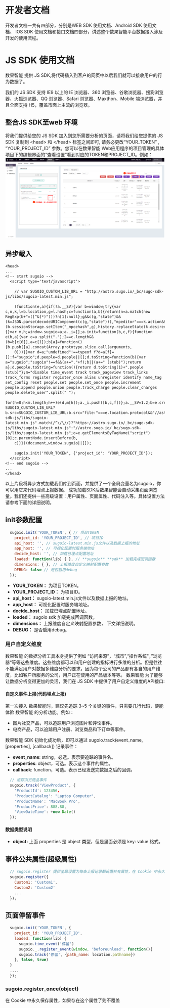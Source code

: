 # 开发者文档

开发者文档一共有四部分，分别是WEB SDK 使用文档、Android SDK 使用文档、 IOS SDK 使用文档和接口文档四部分，讲述整个数果智能平台数据接入涉及开发的使用流程。

# JS SDK 使用文档

数果智能 提供 JS SDK,将代码插入到客户的网页中以后我们就可以接收用户的行为数据了。

我们的 JS SDK 支持 IE9 以上的 IE 浏览器、360 浏览器、谷歌浏览器、搜狗浏览器、火狐浏览器、QQ 浏览器、Safari 浏览器、Maxthon、Mobile 端浏览器，并且全面支持 H5，覆盖市面上主流的浏览器。



## 整合JS SDK至web 环境

将我们提供给您的 JS SDK 加入到您所需要分析的页面，请将我们给您提供的 JS SDK 复制到 &lt;head&gt; 和 &lt;/head&gt; 标签之间即可, 请务必更改“YOUR_TOKEN” , “YOUR_PROJECT_ID” 参数。您可以在数果智能 Web应用程序的项目管理的具体项目下的编辑界面的“查看设置”看到对应的TOKEN和PROJECT_ID。例如：   
![](/assets/web-maidian/4.png)

## 异步载入
```
<head>
...
<!-- start sugoio -->
  <script type='text/javascript'>
  
    // var SUGOIO_CUSTOM_LIB_URL = "http://astro.sugo.io/_bc/sugo-sdk-js/libs/sugoio-latest.min.js";

    (function(e,a){if(!a.__SV){var b=window;try{var c,n,k,l=b.location,g=l.hash;c=function(a,b){return(n=a.match(new RegExp(b+"=([^&]*)")))?n[1]:null};g&&c(g,"state")&&(k=JSON.parse(decodeURIComponent(c(g,"state"))),"mpeditor"===k.action&&(b.sessionStorage.setItem("_mpcehash",g),history.replaceState(k.desiredHash||"",e.title,l.pathname+l.search)))}catch(p){}var m,h;window.sugoio=a;a._i=[];a.init=function(b,c,f){function e(b,a){var c=a.split(".");2==c.length&&(b=b[c[0]],a=c[1]);b[a]=function(){b.push([a].concat(Array.prototype.slice.call(arguments,
    0)))}}var d=a;"undefined"!==typeof f?d=a[f]=[]:f="sugoio";d.people=d.people||[];d.toString=function(b){var a="sugoio";"sugoio"!==f&&(a+="."+f);b||(a+=" (stub)");return a};d.people.toString=function(){return d.toString(1)+".people (stub)"};m="disable time_event track track_pageview track_links track_forms register register_once alias unregister identify name_tag set_config reset people.set people.set_once people.increment people.append people.union people.track_charge people.clear_charges people.delete_user".split(" ");
    for(h=0;h<m.length;h++)e(d,m[h]);a._i.push([b,c,f])};a.__SV=1.2;b=e.createElement("script");b.type="text/javascript";b.async=!0;"undefined"!==typeof SUGOIO_CUSTOM_LIB_URL?b.src=SUGOIO_CUSTOM_LIB_URL:b.src="file:"===e.location.protocol&&"//astro.sugo.io/_bc/sugo-sdk-js/libs/sugoio-latest.min.js".match(/^\/\//)?"https://astro.sugo.io/_bc/sugo-sdk-js/libs/sugoio-latest.min.js":"//astro.sugo.io/_bc/sugo-sdk-js/libs/sugoio-latest.min.js";c=e.getElementsByTagName("script")[0];c.parentNode.insertBefore(b,
    c)}})(document,window.sugoio||[]);
    
    sugoio.init('YOUR_TOKEN', {'project_id': 'YOUR_PROJECT_ID'});
  </script>
<!-- end sugoio -->
...
</head>
```

以上片段将异步方式加载我们库到页面，并提供了一个全局变量名为sugoio，你可以用它来代码埋点上报数据。 成功加载SDK后数果智能会自动采集页面浏览量。我们还提供一些高级设置：用户属性、页面属性、代码注入等。具体设置方法请参考下面的详细说明。

## init参数配置

```javascript
  sugoio.init('YOUR_TOKEN', { // 项目TOKEN
    project_id: 'YOUR_PROJECT_ID', // 项目ID
    api_host: '', // sugoio-latest.min.js文件以及数据上报的地址
    app_host: '', // 可视化配置时服务端地址
    decide_host: '', // 加载已埋点配置地址
    loaded: function(lib) { }, // **sugoio** **sdk** 加载完成回调函数
    dimensions: { }, // 上报维度自定义映射配置参数
    DEBUG: false // 是否启用debug
  });
```

* **YOUR_TOKEN：** 为项目TOKEN。
* **YOUR_PROJECT_ID：** 为项目ID。
* **api_host：** sugoio-latest.min.js文件以及数据上报的地址。
* **app_host：** 可视化配置时服务端地址。
* **decide_host：** 加载已埋点配置地址。
* **loaded：** sugoio sdk 加载完成回调函数。
* **dimensions：** 上报维度自定义映射配置参数， 下文详细说明。
* **DEBUG：** 是否启用debug。

### 用户自定义维度

数果智能 的数据分析工具本身提供了例如 “访问来源”，“城市”,“操作系统"，”浏览器“等等这些维度。这些维度都可以和用户创建的指标进行多维的分析。但是往往不能满足用户对数据多维度分析的要求，因为每个公司的产品都有各自的用户维度，比如客户所服务的公司，用户正在使用的产品版本等等。 数果智能 为了能够让数据分析变得更加的灵活，我们在 JS SDK 中提供了用户自定义维度的API接口:

#### **自定义事件上报(代码埋点上报)**

第一次接入 数果智能时，建议先追踪 3~5 个关键的事件，只需要几行代码，便能体验 数果智能 的分析功能。例如：

* 图片社交产品，可以追踪用户浏览图片和评论事件。
* 电商产品，可以追踪用户注册、浏览商品和下订单等事件。

数果智能 SDK 初始化成功后，即可以通过 sugoio.track\(event\_name, \[properties\], \[callback\]\) 记录事件：

* **event_name**: string，必选。表示要追踪的事件名。
* **properties**: object，可选。表示这个事件的属性。
* **callback**: function，可选。表示已经发送完数据之后的回调。

```javascript
  // 追踪浏览商品事件
  sugoio.track('ViewProduct', {
    'ProductId': 123456，
    'ProductCatalog': "Laptop Computer",
    'ProductName': 'MacBook Pro',
    'ProductPrice': 888.88,
    'ViewDateTime': +new Date()
  });
```

#### 数据类型说明

* **object:** 上面 properties 是 object 类型，但是里面必须是 key: value 格式。


## 事件公共属性(超级属性)
```javascript
  // sugoio.register 提供全局设置为每条上报记录都设置共有属性，在 Cookie 中永久保存属性，永久有效，如果存在这个属性了则覆盖
  sugoio.register({
    Custom1: 'Custom1',
    Custom2: 'Custom2'
    ...
  });
```

## 页面停留事件
```javascript
  sugoio.init('YOUR_TOKEN', {
    project_id: 'YOUR_PROJECT_ID',
    loaded: function(lib) {
      sugoio.time_event('停留')
      sugoio._.register_event(window, 'beforeunload', function(){
      sugoio.track('停留', {path_name: location.pathname})
    }, false, true)
  }
  ....
  });
```

### sugoio.register_once(object)

在 Cookie 中永久保存属性，如果存在这个属性了则不覆盖

